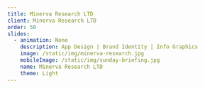```yaml
---
title: Minerva Research LTD
client: Minerva Research LTD
order: 50
slides:
  - animation: None
    description: App Design | Brand Identity | Info Graphics
    image: /static/img/minerva-research.jpg
    mobileImage: /static/img/sunday-briefing.jpg
    name: Minerva Research LTD
    theme: Light
---
```


